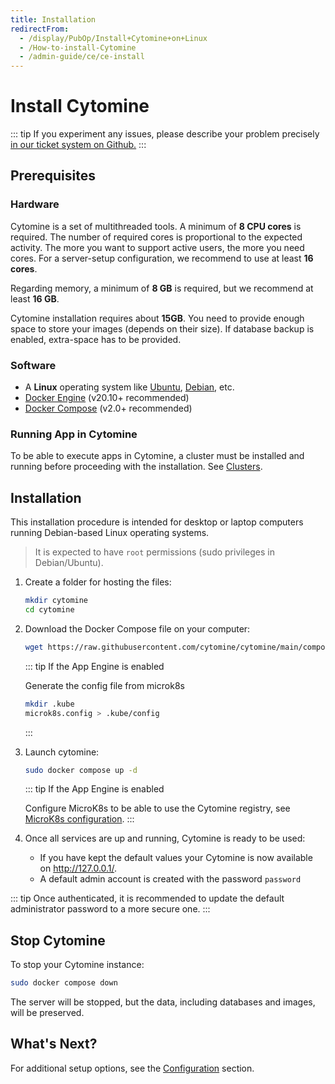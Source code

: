 ```yaml
---
title: Installation
redirectFrom:
  - /display/PubOp/Install+Cytomine+on+Linux
  - /How-to-install-Cytomine
  - /admin-guide/ce/ce-install
---
```


# Install Cytomine

::: tip
If you experiment any issues, please describe your problem precisely [in our ticket system on Github.](https://github.com/cytomine/cytomine/issues)
:::

## Prerequisites

### Hardware

Cytomine is a set of multithreaded tools. A minimum of **8 CPU cores** is required. The number of required cores is proportional to the expected activity. The more you want to support active users, the more you need cores. For a server-setup configuration, we recommend to use at least **16 cores**.

Regarding memory, a minimum of **8 GB** is required, but we recommend at least **16 GB**.

Cytomine installation requires about **15GB**. You need to provide enough space to store your images (depends on their size). If database backup is enabled, extra-space has to be provided.

### Software

- A **Linux** operating system like [Ubuntu](https://ubuntu.com/), [Debian](https://www.debian.org/), etc.
- [Docker Engine](https://docs.docker.com/get-docker/) (v20.10+ recommended)
- [Docker Compose](https://docs.docker.com/compose/) (v2.0+ recommended)

### Running App in Cytomine

To be able to execute apps in Cytomine, a cluster must be installed and running before proceeding with the installation. See [Clusters](/admin-guide/clusters/).

## Installation

This installation procedure is intended for desktop or laptop computers running Debian-based Linux operating systems.

> It is expected to have `root` permissions (sudo privileges in Debian/Ubuntu).

1. Create a folder for hosting the files:

   ```bash
   mkdir cytomine
   cd cytomine
   ```

2. Download the Docker Compose file on your computer:

   ```bash
   wget https://raw.githubusercontent.com/cytomine/cytomine/main/compose.yaml
   ```

   ::: tip If the App Engine is enabled

   Generate the config file from microk8s

   ```bash
   mkdir .kube
   microk8s.config > .kube/config
   ```
   :::

3. Launch cytomine:

   ```bash
   sudo docker compose up -d
   ```

   ::: tip If the App Engine is enabled

   Configure MicroK8s to be able to use the Cytomine registry, see [MicroK8s configuration](/admin-guide/clusters/microk8s/configuration.md).
   :::

4. Once all services are up and running, Cytomine is ready to be used:

   - If you have kept the default values your Cytomine is now available on <http://127.0.0.1/>.
   - A default admin account is created with the password `password`

::: tip
Once authenticated, it is recommended to update the default administrator password to a more secure one.
:::

## Stop Cytomine

To stop your Cytomine instance:

```bash
sudo docker compose down
```

The server will be stopped, but the data, including databases and images, will be preserved.

## What's Next?

For additional setup options, see the [Configuration](./configuration.md) section.
